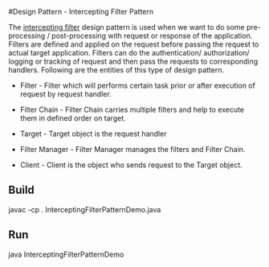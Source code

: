 #Design Pattern - Intercepting Filter Pattern
 
The [intercepting filter](http://www.tutorialspoint.com/design_pattern/intercepting_filter_pattern.htm) design pattern is used when we want to do some pre-processing / post-processing with request or response of the application. Filters are defined and applied on the request before passing the request to actual target application. Filters can do the authentication/ authorization/ logging or tracking of request and then pass the requests to corresponding handlers. Following are the entities of this type of design pattern.

* Filter - Filter which will performs certain task prior or after execution of request by request handler.

* Filter Chain - Filter Chain carries multiple filters and help to execute them in defined order on target.

* Target - Target object is the request handler

* Filter Manager - Filter Manager manages the filters and Filter Chain.

* Client - Client is the object who sends request to the Target object.


## Build

javac -cp . InterceptingFilterPatternDemo.java

## Run

java InterceptingFilterPatternDemo